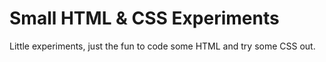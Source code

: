 # Small HTML &amp; CSS Experiments

Little experiments, just the fun to code some HTML and try some CSS out.

